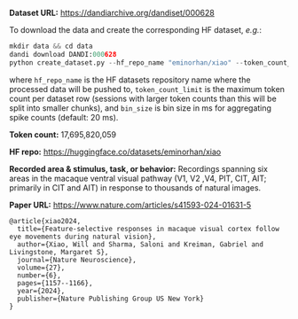 **Dataset URL:** https://dandiarchive.org/dandiset/000628

To download the data and create the corresponding HF dataset, *e.g.*:
```python
mkdir data && cd data
dandi download DANDI:000628
python create_dataset.py --hf_repo_name "eminorhan/xiao" --token_count_limit 10_000_000 --bin_size 20
```
where `hf_repo_name` is the HF datasets repository name where the processed data will be pushed to, `token_count_limit` is the maximum token count per dataset row (sessions with larger token counts than this will be split into smaller chunks), and `bin_size` is bin size in ms for aggregating spike counts (default: 20 ms).

**Token count:** 17,695,820,059

**HF repo:** https://huggingface.co/datasets/eminorhan/xiao

**Recorded area & stimulus, task, or behavior:** Recordings spanning six areas in the macaque ventral visual pathway (V1, V2 ,V4, PIT, CIT, AIT; primarily in CIT and AIT) in response to thousands of natural images.

**Paper URL:** https://www.nature.com/articles/s41593-024-01631-5

```
@article{xiao2024,
  title={Feature-selective responses in macaque visual cortex follow eye movements during natural vision},
  author={Xiao, Will and Sharma, Saloni and Kreiman, Gabriel and Livingstone, Margaret S},
  journal={Nature Neuroscience},
  volume={27},
  number={6},
  pages={1157--1166},
  year={2024},
  publisher={Nature Publishing Group US New York}
}
```